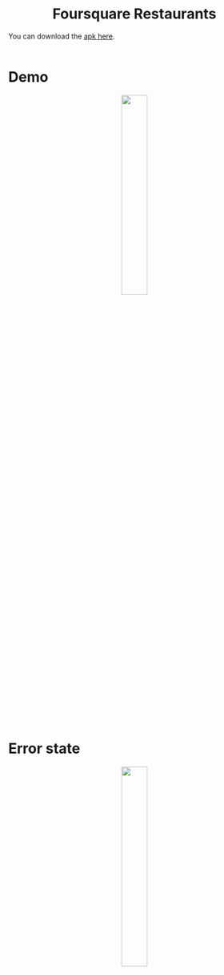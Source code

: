 <h1 align="center">Foursquare Restaurants</h1>

You can download the [apk here](https://github.com/faycal-test/FoursquareRestaurant/raw/master/FoursquareRestaurant.apk). <br><br>

# Demo
<p align="center">
  <img src="gifs/demo.gif" width="32%"/>
</p>

# Error state
<p align="center">
  <img src="gifs/demo.gif" width="32%"/>
</p>


